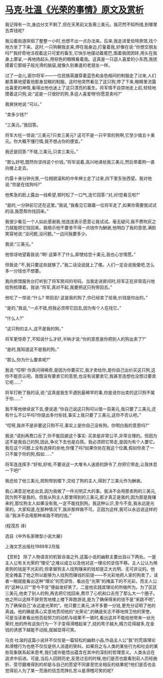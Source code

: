 # [马克·吐温《光荣的事情》原文及赏析](https://www.vrrw.net/wx/15458.html)

我记得有一次,身边分文不剩了,但在天黑前又急需三美元。我茫然不知所措,到哪里去弄钱呢?

我沿着街道徘徊了整整一小时,也想不出一点办法来。后来,我走进爱伯特旅馆,找个地方坐了下来。这时,一只狗朝我走来,停在我身边,打量着我,好像在说:“你想交朋友吗?”我好奇地注视着这只可爱的畜生,它快乐地摆动着尾巴,围着我团团转,用头在我身上摩挲,一再地扬起头,用棕色的眼睛看着我。这真是一只逗人喜爱的小东西,我抚摸着它那缎子般光滑的脑袋,就像久别重逢的老朋友一样。

过了一会儿,密尔将军——一位民族英雄穿着蓝色和金色相间的制服走了过来,人们都羡慕地望着他那身显眼的制服。这时他突然看见了这只狗,停了下来,眼睛里流露出喜爱的神情,看得出他也迷上了这只漂亮的畜生。将军情不自禁地走上前,轻轻地摸着这只狗,说:“这是一只很好的狗,多逗人喜爱呀!你愿意卖吗?”

我爽快地说:“可以。”

“卖多少钱?”

“三美元。”我回答。

将军大吃一惊说:“三美元?只卖三美元? 这可不是一只平常的狗啊,它至少值五十美元。你大概不懂行情,我不想占你的便宜。”

我还是回答:“不错,三美元,只卖三美元。”

“那么好吧,既然你坚持这个价钱。”将军说着,高兴地递给我三美元,然后带着狗一直向楼上走去。

约莫十来分钟光景,一位相貌温和的中年绅士走了过来,四下里东张西望。我对他说:“你是在找狗吗?”

他焦急的脸上露出一线希望,顿时松了一口气,连忙回答:“对,对!您看见啦?”

“是的,一分钟前它还在这里。”我说,“我看见它跟着一位将军走了,如果你需要我试试的话,我愿帮你找回来。”

我很少看见一个人如此感谢我,他连连表示愿意让我试试。毫无疑问,我不费吹灰之力就能把它找回来。我暗示他不要舍不得一点钱作为酬谢,他明白了我的意思,满脸笑容地说:“没问题,没问题。”一边问我要多少。

我说:“三美元。”

他惊讶地望着我说:“啊! 这算不了什么,即使给您十美元,我也心甘情愿。”

但我说:“不,我只要这些就够了。”我二话没说就上了楼。人们一定会说我傻吧,怎么多一分钱也不想要。

我向旅馆服务台打听到了将军房间的号码。当我走进房间时,将军正在非常高兴地给狗梳理着。我说:“将军,真对不起,我要把这只狗带回去。”

他吃了一惊说:“什么? 带回去! 这是我的狗了,你已经卖了给我,价钱是你出的。”

“是的,”我说,“一点不错,但我必须带它回去,因为有个人在找它。”

“什么人?”

“这只狗的主人,这不是我的狗。”

将军更惊奇了,不知说什么才好,半晌才说:“你的意思是你把别人的狗出卖了?”

“是的,我知道这不是我的狗。”

“那么,你为什么要卖呢?”

我说:“哎呀! 你真问得稀奇,是因为你要买它,我才卖给你,是你自己出价买这只狗,这你不能否认吧。我既没有要卖它的意思,也没有说要卖它,我甚至连想也没想过要卖它呢……”

将军打断了我的话,说:“这真是我生平遇到最稀罕的事,你是说你出卖的这只狗不属于你……”

我不等他继续说下去,便说道:“你自己说这只狗可以值一百美元,我只要了三美元,还有什么不公平吗?你提出多付些钱,事实上我只要了三美元,这你不否认吧。”

“哎呀,我并不是非要这只狗不可,事实上是你自己没有狗。你明白我的意思吗?”

我说:“请别再费口舌了,你不能回避这个事实: 买卖是非常公平,非常合理的。但因为这不是我自己的狗,因此,争论下去也是白搭。我必须把它带走,是因为有个人要它。我在这个问题上没有选择的余地,你懂了吗?如果你处在我这个位置,假如你卖了一只不属于你的狗,假如……”

将军连连挥手:“好啦,好啦,不要说这一大堆令人迷惑的辞令了,你把它带走,让我休息一下吧!”

我还给了他三美元,把狗带到楼下,交给了狗的主人,得到了三美元作为酬谢。

我心满意足地走出去,因为我做了一件光明正大的事。我决不会用那卖狗的三美元,因为狗不是我的。但我从狗主人那里得到的三美元,那才真正是我的,因为那是我赚来的,那位狗主人如果没有我,一定不能找到狗。我这种认识,至今不变,我永远是光荣的。大家知道,在那种情况下,我非那样做不可。正因为这样,我可以永远说这样的话:“我决不会用那种来路不明的钱。”

(程茂苏 译)

选自《中外名家微型小说大展》

上海文艺出版社1989年2月版



【赏析】 除了人物语言的机智诙谐之外,这篇小说的幽默主要出自以下两处。一是主人公有关光荣的“理论”之难以成立以及他对这一理论的坚信不移。主人公认为用卖狗的钱是不光彩的,但拿替狗主人找狗赚来的钱却是正大光明、无可非议的。他完全掩盖了他之所以能够为人找狗而赚钱的前提——不光彩地把人家的狗卖了。读者一眼就能看出这种“理论”的荒谬性、看出在“光荣”的掩盖下的不光彩。而主人公的“这种认识”“至今不变”便益发好笑了。二是他实践其理论的所做所为。为了区区三美元,他卖了别人的狗,再去把它找回来,费尽了心机和口舌兜了那么大一个圈子。他之所以这样不辞劳苦地楼上楼下奔跑游说,是为了确保得来的钱不是“来路不明”,为了确保自己“永远是光荣的”。他只要三美元,决不多要一分钱,更充分证明了他的真诚。他的确是真心实意地贯彻他的“光荣论”,的确是矢志不移地捍卫他的荣誉。可是当读者看出他百般努力的动机与结果不一致时,看出这并不能给他带来一丝光荣时,他的所有这些行为一下子变得滑稽起来了,绕的弯子越大,精力花得越多,在金钱的诱惑下越能不动摇,就越显得可笑。

马克·吐温的这篇小说并不仅仅是一篇轻松的幽默小品,作品主人公“我”的荒唐理论和滑稽行为也绝不仅仅是供人消遣的笑料。如果将之与人类的某些行为和社会的某些现象联系起来思考,我们或许能悟出蕴含在其中的深刻的哲理意义。人类永远在追求中前进。可是,当后人回顾历史,反思过去的时候,他们是否也能看到前人历经曲折、受尽磨难得到的却是与自己的愿望不同甚至完全相反的结果呢?他们是否也会觉得前人为了某一荒唐的信念而挣扎苦斗是滑稽可笑的呢?

